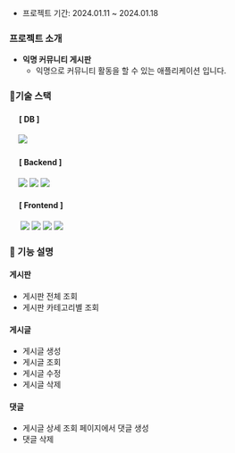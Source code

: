
- 프로젝트 기간: 2024.01.11 ~ 2024.01.18


### 프로젝트 소개

- **익명 커뮤니티 게시판**
  - 익명으로 커뮤니티 활동을 할 수 있는 애플리케이션 입니다.


### 👩기술 스택 

#### &nbsp;　[ DB ]
&nbsp;&nbsp;&nbsp; <img src="https://img.shields.io/badge/SQLite-003B57?style=flat-square&logo=sqlite&logoColor=white"/>


#### &nbsp;　[ Backend ]

&nbsp;&nbsp;&nbsp; <img src="https://img.shields.io/badge/Java 17-FF160B?style=flat-square&logo=java&logoColor=white"/>
<img src="https://img.shields.io/badge/Spring Boot-6DB33F?style=flat-square&logo=springboot&logoColor=white"/>
<img src="https://img.shields.io/badge/JPA-088142?style=flat-square&logo=jpa&logoColor=white"/>


#### &nbsp;　[ Frontend ]

&nbsp;&nbsp;&nbsp;&nbsp; <img src="https://img.shields.io/badge/HTML5-E34F26?style=flat&logo=HTML5&logoColor=white">
<img src="https://img.shields.io/badge/CSS-1572B6?style=flat&logo=CSS3&logoColor=white&color=darkblue">
<img src="https://img.shields.io/badge/JavaScript-F7DF1E?style=flat&logo=JavaScript&logoColor=black">
<img src="https://img.shields.io/badge/Thymeleaf-005F0F?style=flat-square&logo=thymeleaf&logoColor=white"/>

### 🌼 기능 설명

#### 게시판
- 게시판 전체 조회
- 게시판 카테고리별 조회

#### 게시글
- 게시글 생성
- 게시글 조회
- 게시글 수정
- 게시글 삭제

#### ️댓글
- 게시글 상세 조회 페이지에서 댓글 생성
- 댓글 삭제

